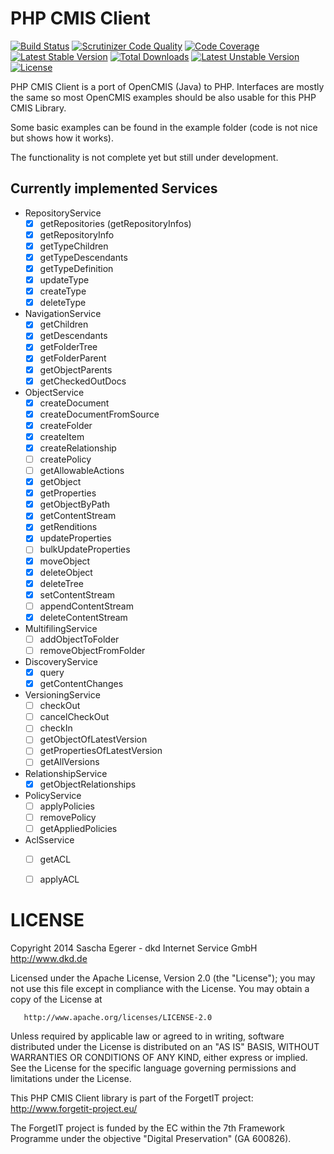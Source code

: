 PHP CMIS Client
===============

[![Build Status](https://api.travis-ci.org/dkd/php-cmis-client.svg)](https://travis-ci.org/dkd/php-cmis-client)
[![Scrutinizer Code Quality](https://scrutinizer-ci.com/g/dkd/php-cmis-client/badges/quality-score.png?b=master)](https://scrutinizer-ci.com/g/dkd/php-cmis-client/?branch=master)
[![Code Coverage](https://scrutinizer-ci.com/g/dkd/php-cmis-client/badges/coverage.png?b=master)](https://scrutinizer-ci.com/g/dkd/php-cmis-client/?branch=master)
[![Latest Stable Version](https://poser.pugx.org/dkd/php-cmis/v/stable.svg)](https://packagist.org/packages/dkd/php-cmis)
[![Total Downloads](https://poser.pugx.org/dkd/php-cmis/downloads.svg)](https://packagist.org/packages/dkd/php-cmis)
[![Latest Unstable Version](https://poser.pugx.org/dkd/php-cmis/v/unstable.svg)](https://packagist.org/packages/dkd/php-cmis)
[![License](https://poser.pugx.org/dkd/php-cmis/license.svg)](https://packagist.org/packages/dkd/php-cmis)

PHP CMIS Client is a port of OpenCMIS (Java) to PHP.
Interfaces are mostly the same so most OpenCMIS examples should
be also usable for this PHP CMIS Library.

Some basic examples can be found in the example folder
(code is not nice but shows how it works).

The functionality is not complete yet but still under development.

Currently implemented Services
------------------------------

- RepositoryService
  - [x] getRepositories (getRepositoryInfos)
  - [x] getRepositoryInfo
  - [x] getTypeChildren
  - [x] getTypeDescendants
  - [x] getTypeDefinition
  - [x] updateType
  - [x] createType
  - [x] deleteType
- NavigationService
  - [x] getChildren
  - [x] getDescendants
  - [x] getFolderTree
  - [x] getFolderParent
  - [x] getObjectParents
  - [x] getCheckedOutDocs
- ObjectService
  - [x] createDocument
  - [x] createDocumentFromSource
  - [x] createFolder
  - [x] createItem
  - [x] createRelationship
  - [ ] createPolicy
  - [ ] getAllowableActions
  - [x] getObject
  - [x] getProperties
  - [x] getObjectByPath
  - [x] getContentStream
  - [x] getRenditions
  - [x] updateProperties
  - [ ] bulkUpdateProperties
  - [x] moveObject
  - [x] deleteObject
  - [x] deleteTree
  - [x] setContentStream
  - [ ] appendContentStream
  - [x] deleteContentStream
- MultifilingService
  - [ ] addObjectToFolder
  - [ ] removeObjectFromFolder
- DiscoveryService
  - [x] query
  - [x] getContentChanges
- VersioningService
  - [ ] checkOut
  - [ ] cancelCheckOut
  - [ ] checkIn
  - [ ] getObjectOfLatestVersion
  - [ ] getPropertiesOfLatestVersion
  - [ ] getAllVersions
- RelationshipService
  - [x] getObjectRelationships
- PolicyService
  - [ ] applyPolicies
  - [ ] removePolicy
  - [ ] getAppliedPolicies
- AclSservice
  - [ ] getACL
  - [ ] applyACL


LICENSE
=======
   Copyright 2014 Sascha Egerer - dkd Internet Service GmbH <http://www.dkd.de>

   Licensed under the Apache License, Version 2.0 (the "License");
   you may not use this file except in compliance with the License.
   You may obtain a copy of the License at

       http://www.apache.org/licenses/LICENSE-2.0

   Unless required by applicable law or agreed to in writing, software
   distributed under the License is distributed on an "AS IS" BASIS,
   WITHOUT WARRANTIES OR CONDITIONS OF ANY KIND, either express or implied.
   See the License for the specific language governing permissions and
   limitations under the License.

   This PHP CMIS Client library is part of the ForgetIT project: <http://www.forgetit-project.eu/>

   The ForgetIT project is funded by the EC within the 7th Framework Programme under the objective "Digital Preservation" (GA 600826).

